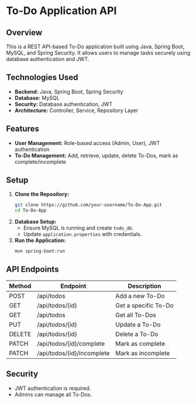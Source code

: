 # To-Do Application API

## Overview

This is a REST API-based To-Do application built using Java, Spring Boot, MySQL, and Spring Security. It allows users to manage tasks securely using database authentication and JWT.

## Technologies Used

- **Backend:** Java, Spring Boot, Spring Security
- **Database:** MySQL
- **Security:** Database authentication, JWT
- **Architecture:** Controller, Service, Repository Layer

## Features

- **User Management:** Role-based access (Admin, User), JWT authentication
- **To-Do Management:** Add, retrieve, update, delete To-Dos, mark as complete/incomplete

## Setup

1. **Clone the Repository:**
   ```sh
   git clone https://github.com/your-username/To-Do-App.git
   cd To-Do-App
   ```
2. **Database Setup:**
   - Ensure MySQL is running and create `todo_db`.
   - Update `application.properties` with credentials.
3. **Run the Application:**
   ```sh
   mvn spring-boot:run
   ```

## API Endpoints

| Method | Endpoint                   | Description          |
| ------ | -------------------------- | -------------------- |
| POST   | /api/todos                 | Add a new To-Do      |
| GET    | /api/todos/{id}            | Get a specific To-Do |
| GET    | /api/todos                 | Get all To-Dos       |
| PUT    | /api/todos/{id}            | Update a To-Do       |
| DELETE | /api/todos/{id}            | Delete a To-Do       |
| PATCH  | /api/todos/{id}/complete   | Mark as complete     |
| PATCH  | /api/todos/{id}/incomplete | Mark as incomplete   |

## Security

- JWT authentication is required.
- Admins can manage all To-Dos.
